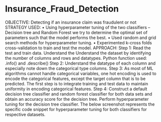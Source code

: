 # Insurance_Fraud_Detection
OBJECTIVE: Detecting if an insurance claim was fraudulent or not 
STRATEGY USED:
• Using hyperparameter tuning of the two classifiers – Decision tree and Random Forest we try 
to determine the optimal set of parameters such that the model performs the best. 
• Used random and grid search methods for hyperparameter tuning. 
• Experimented k-cross folds cross-validation to train and test the model.
APPROACH:
Step 1: Read the test and train data. Understand the Understand the dataset by identifying the 
number of columns and rows and datatypes.
Python function used: .info() and .describe()
Step 2: Understand the datatype of each column and especially note down the categorical type 
columns.
Step 3: As most of ML algorithms cannot handle categorical variables, one hot encoding is used to 
encode the categorical features, except the target column that is to be predicted. The first step is to 
integrate training and test data to maintain uniformity in encoding categorical features.
Step 4: Construct a default decision tree classifier and random forest classifier for both data sets and 
obtain an accuracy score for the decision tree.
Perform hyperparameter tuning for the decision tree classifier. The below screenshot represents the 
specific code snippet for hyperparameter tuning for both classifiers for respective datasets.
